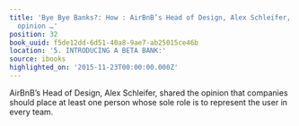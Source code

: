 ```yaml
---
title: 'Bye Bye Banks?: How : AirBnB’s Head of Design, Alex Schleifer, shared the
  opinion …'
position: 32
book_uuid: f5de12dd-6d51-40a8-9ae7-ab25015ce46b
location: '5. INTRODUCING A BETA BANK:'
source: ibooks
highlighted_on: '2015-11-23T00:00:00.000Z'
---
```


AirBnB’s Head of Design, Alex Schleifer, shared the opinion that companies should place at least one person whose sole role is to represent the user in every team.